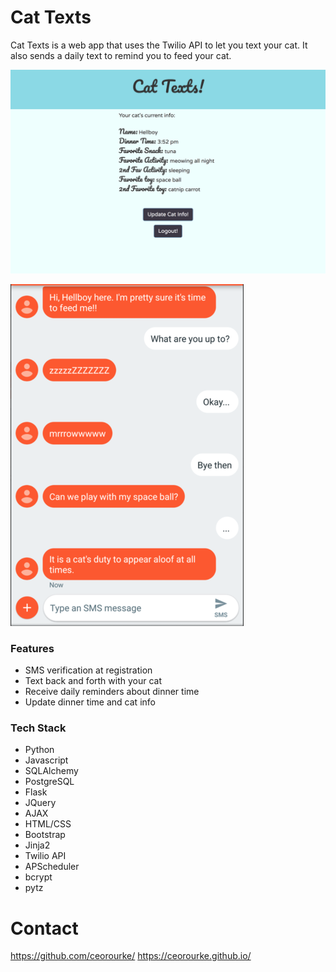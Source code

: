 # Cat Texts

Cat Texts is a web app that uses the Twilio API to let you text your cat. It also sends a daily text to remind you to feed your cat.

![Main](/static/img/main.png)

![Text](/static/img/text2.png)

### Features

  - SMS verification at registration
  - Text back and forth with your cat
  - Receive daily reminders about dinner time
  - Update dinner time and cat info

### Tech Stack
- Python
- Javascript
- SQLAlchemy
- PostgreSQL
- Flask
- JQuery
- AJAX
- HTML/CSS
- Bootstrap
- Jinja2
- Twilio API
- APScheduler
- bcrypt
- pytz


# Contact
https://github.com/ceorourke/
https://ceorourke.github.io/
